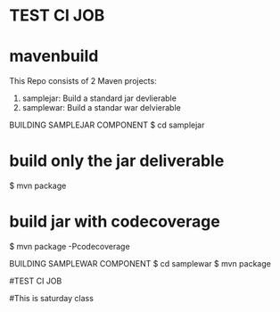 # TEST CI JOB #
# mavenbuild
This Repo consists of 2 Maven projects:
 1. samplejar: Build a standard jar devlierable
 2. samplewar: Build a standar war delvierable
 

BUILDING SAMPLEJAR COMPONENT
$ cd samplejar

# build only the jar deliverable
$ mvn package

# build jar with codecoverage
$ mvn package -Pcodecoverage


BUILDING SAMPLEWAR COMPONENT
$ cd samplewar
$ mvn package

#TEST CI JOB

#This is saturday class
